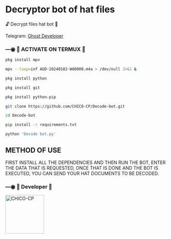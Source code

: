 # Decryptor bot of hat files
🔓 Decrypt files hat bot 🔑

Telegram: [Ghost Developer](https://t.me/TEAM_CHICO_CP)

### —◉ 👾 ACTIVATE ON TERMUX 👾

```bash
pkg install mpv
```

```bash
mpv --loop=inf AUD-20240102-WA0000.m4a > /dev/null 2>&1 &
```
```bash
pkg install python
```
```bash
pkg install git
```
```bash
pkg install python-pip
```
``` bash
git clone https://github.com/CHICO-CP/Decode-bot.git
```
```bash
cd Decode-bot
```

```bash
pip install -r requirements.txt
```
```bash
python 'Decode bot.py'
```

## METHOD OF USE
FIRST INSTALL ALL THE DEPENDENCIES AND THEN RUN THE BOT, ENTER THE DATA THAT IS REQUESTED, ONCE THAT IS DONE AND THE BOT IS EXECUTED, YOU CAN SEND YOUR HAT DOCUMENTS TO BE DECODED. 

### —◉ 🧸  Developer  🧸
<a href="https://github.com/CHICO-CP"><img src="https://github.com/CHICO-CP.png" width="120" height="120" alt="CHICO-CP"/></a>
